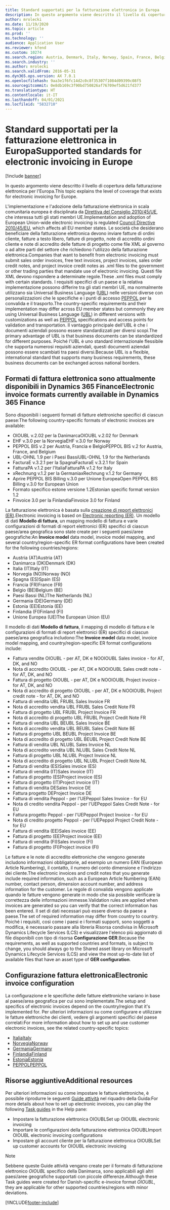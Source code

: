 ```yaml
---
title: Standard supportati per la fatturazione elettronica in Europa
description: In questo argomento viene descritto il livello di copertura della fatturazione elettronica per l'Europa.
author: mrolecki
ms.date: 11/19/2020
ms.topic: article
ms.prod: ''
ms.technology: ''
audience: Application User
ms.reviewer: kfend
ms.custom: 10274
ms.search.region: Austria, Denmark, Italy, Norway, Spain, France, Belgium, Netherlands
ms.search.industry: ''
ms.author: mrolecki
ms.search.validFrom: 2016-05-31
ms.dyn365.ops.version: AX 7.0.1
ms.openlocfilehash: 9aa3e1f6fc14d2c0c8f35307f1084d09399c08f5
ms.sourcegitcommit: 0e8db169c3f90bd750826af76709ef5d621fd377
ms.translationtype: HT
ms.contentlocale: it-IT
ms.lasthandoff: 04/01/2021
ms.locfileid: "5832710"
---
```

# <a name="supported-standards-for-electronic-invoicing-in-europe"></a><span data-ttu-id="63fda-103">Standard supportati per la fatturazione elettronica in Europa</span><span class="sxs-lookup"><span data-stu-id="63fda-103">Supported standards for electronic invoicing in Europe</span></span>

[!include [banner](../includes/banner.md)]

<span data-ttu-id="63fda-104">In questo argomento viene descritto il livello di copertura della fatturazione elettronica per l'Europa.</span><span class="sxs-lookup"><span data-stu-id="63fda-104">This topic explains the level of coverage that exists for electronic invoicing for Europe.</span></span> 

<span data-ttu-id="63fda-105">L'implementazione e l'adozione della fatturazione elettronica in scala comunitaria europea è disciplinata da [Direttiva del Consiglio 2010/45/UE](https://eur-lex.europa.eu/LexUriServ/LexUriServ.do?uri=OJ:L:2010:189:0001:0008:EN:PDF), che interessa tutti gli stati membri UE.</span><span class="sxs-lookup"><span data-stu-id="63fda-105">Implementation and adoption of European Union-wide electronic invoicing is regulated [Council Directive 2010/45/EU](https://eur-lex.europa.eu/LexUriServ/LexUriServ.do?uri=OJ:L:2010:189:0001:0008:EN:PDF), which affects all EU member states.</span></span> <span data-ttu-id="63fda-106">Le società che desiderano beneficiare della fatturazione elettronica devono inviare fatture di ordini cliente, fatture a testo libero, fatture di progetto, note di accredito ordini cliente e note di accredito delle fatture di progetto come file XML al governo o ad altre parti del settore che richiedono l'utilizzo della fatturazione elettronica.</span><span class="sxs-lookup"><span data-stu-id="63fda-106">Companies that want to benefit from electronic invoicing must submit sales order invoices, free text invoices, project invoices, sales order credit notes, and project invoice credit notes as .xml files to the government or other trading parties that mandate use of electronic invoicing.</span></span> <span data-ttu-id="63fda-107">Questi file XML devono rispondere a determinate regole.</span><span class="sxs-lookup"><span data-stu-id="63fda-107">These .xml files must comply with certain standards.</span></span> <span data-ttu-id="63fda-108">I requisiti specifici di un paese e la relativa implementazione possono differire tra gli stati membri UE, ma normalmente utilizzano sia Universal Business Language ([UBL](https://www.oasis-open.org/committees/tc_home.php?wg_abbrev=ubl)) nelle versioni diverse con personalizzazioni che le specifiche e i punti di accesso [PEPPOL](https://www.peppol.eu) per la convalida e il trasporto.</span><span class="sxs-lookup"><span data-stu-id="63fda-108">The country-specific requirements and their implementation may differ across EU member states but commonly they are using Universal Business Language ([UBL](https://www.oasis-open.org/committees/tc_home.php?wg_abbrev=ubl)) in different versions with customizations as well as [PEPPOL](https://www.peppol.eu) specifications and access points for validation and transportation.</span></span> <span data-ttu-id="63fda-109">Il vantaggio principale dell'UBL è che i documenti aziendali possono essere standardizzati per diversi scopi.</span><span class="sxs-lookup"><span data-stu-id="63fda-109">The primary advantage of UBL is that business documents can be standardized for different purposes.</span></span> <span data-ttu-id="63fda-110">Poiché l'UBL è uno standard internazionale flessibile che supporta numerosi requisiti aziendali, questi documenti aziendali possono essere scambiati tra paesi diversi.</span><span class="sxs-lookup"><span data-stu-id="63fda-110">Because UBL is a flexible, international standard that supports many business requirements, these business documents can be exchanged across national borders.</span></span>

## <a name="electronic-invoice-formats-currently-available-in-dynamics-365-finance"></a><span data-ttu-id="63fda-111">Formati di fattura elettronica sono attualmente disponibili in Dynamics 365 Finance</span><span class="sxs-lookup"><span data-stu-id="63fda-111">Electronic invoice formats currently available in Dynamics 365 Finance</span></span>

<span data-ttu-id="63fda-112">Sono disponibili i seguenti formati di fatture elettroniche specifici di ciascun paese:</span><span class="sxs-lookup"><span data-stu-id="63fda-112">The following country-specific formats of electronic invoices are available:</span></span>

-   <span data-ttu-id="63fda-113">OIOUBL v.2.02 per la Danimarca</span><span class="sxs-lookup"><span data-stu-id="63fda-113">OIOUBL v.2.02 for Denmark</span></span>
-   <span data-ttu-id="63fda-114">EHF v.3.0 per la Norvegia</span><span class="sxs-lookup"><span data-stu-id="63fda-114">EHF v.3.0 for Norway</span></span>
-   <span data-ttu-id="63fda-115">PEPPOL BIS v.2 per Austria, Francia e Belgio</span><span class="sxs-lookup"><span data-stu-id="63fda-115">PEPPOL BIS v.2 for Austria, France, and Belgium</span></span>
-   <span data-ttu-id="63fda-116">UBL-OHNL 1.9 per i Paesi Bassi</span><span class="sxs-lookup"><span data-stu-id="63fda-116">UBL-OHNL 1.9 for the Netherlands</span></span>
-   <span data-ttu-id="63fda-117">FacturaE v.3.2.1 per la Spagna</span><span class="sxs-lookup"><span data-stu-id="63fda-117">FacturaE v.3.2.1 for Spain</span></span>
-   <span data-ttu-id="63fda-118">FatturaPA v.1.2 per l'Italia</span><span class="sxs-lookup"><span data-stu-id="63fda-118">FatturaPA v.1.2 for Italy</span></span>
-   <span data-ttu-id="63fda-119">xRechnung v.1.2 per la Germania</span><span class="sxs-lookup"><span data-stu-id="63fda-119">xRechnung v.1.2 for Germany</span></span>
-   <span data-ttu-id="63fda-120">Aprire PEPPOL BIS Billing v.3.0 per Unione Europea</span><span class="sxs-lookup"><span data-stu-id="63fda-120">Open PEPPOL BIS Billing v.3.0 for European Union</span></span>
-   <span data-ttu-id="63fda-121">Formato specifico estone versione 1.2</span><span class="sxs-lookup"><span data-stu-id="63fda-121">Estonian specific format version 1.2</span></span>
-   <span data-ttu-id="63fda-122">Finvoice 3.0 per la Finlandia</span><span class="sxs-lookup"><span data-stu-id="63fda-122">Finvoice 3.0 for Finland</span></span>

<span data-ttu-id="63fda-123">La fatturazione elettronica è basata sulla [creazione di report elettronici (ER)](../../dev-itpro/analytics/general-electronic-reporting.md).</span><span class="sxs-lookup"><span data-stu-id="63fda-123">Electronic invoicing is based on [Electronic reporting (ER)](../../dev-itpro/analytics/general-electronic-reporting.md).</span></span> <span data-ttu-id="63fda-124">Un modello di dati **Modello di fattura**, un mapping modello di fattura e varie configurazioni di formati di report elettronici (ER) specifici di ciascun paese/area geografica sono state create per i seguenti paesi/aree geografiche:</span><span class="sxs-lookup"><span data-stu-id="63fda-124">An **Invoice model** data model, invoice model mapping, and several country/region-specific ER format configurations have been created for the following countries/regions:</span></span> 

- <span data-ttu-id="63fda-125">Austria (AT)</span><span class="sxs-lookup"><span data-stu-id="63fda-125">Austria (AT)</span></span>
- <span data-ttu-id="63fda-126">Danimarca (DK)</span><span class="sxs-lookup"><span data-stu-id="63fda-126">Denmark (DK)</span></span>
- <span data-ttu-id="63fda-127">Italia (IT)</span><span class="sxs-lookup"><span data-stu-id="63fda-127">Italy (IT)</span></span>
- <span data-ttu-id="63fda-128">Norvegia (NO)</span><span class="sxs-lookup"><span data-stu-id="63fda-128">Norway (NO)</span></span>
- <span data-ttu-id="63fda-129">Spagna (ES)</span><span class="sxs-lookup"><span data-stu-id="63fda-129">Spain (ES)</span></span>
- <span data-ttu-id="63fda-130">Francia (FR)</span><span class="sxs-lookup"><span data-stu-id="63fda-130">France (FR)</span></span>
- <span data-ttu-id="63fda-131">Belgio (BE)</span><span class="sxs-lookup"><span data-stu-id="63fda-131">Belgium (BE)</span></span>
- <span data-ttu-id="63fda-132">Paesi Bassi (NL)</span><span class="sxs-lookup"><span data-stu-id="63fda-132">The Netherlands (NL)</span></span>
- <span data-ttu-id="63fda-133">Germania (DE)</span><span class="sxs-lookup"><span data-stu-id="63fda-133">Germany (DE)</span></span>
- <span data-ttu-id="63fda-134">Estonia (EE)</span><span class="sxs-lookup"><span data-stu-id="63fda-134">Estonia (EE)</span></span>
- <span data-ttu-id="63fda-135">Finlandia (FI)</span><span class="sxs-lookup"><span data-stu-id="63fda-135">Finland (FI)</span></span>
- <span data-ttu-id="63fda-136">Unione Europea (UE)</span><span class="sxs-lookup"><span data-stu-id="63fda-136">The European Union (EU)</span></span>

<span data-ttu-id="63fda-137">Il modello di dati **Modello di fattura**, il mapping di modello di fattura e le configurazioni di formati di report elettronici (ER) specifici di ciascun paese/area geografica includono:</span><span class="sxs-lookup"><span data-stu-id="63fda-137">The **Invoice model** data model, invoice model mapping, and country/region-specific ER format configurations include:</span></span>

-   <span data-ttu-id="63fda-138">Fattura vendite OIOUBL - per AT, DK e NO</span><span class="sxs-lookup"><span data-stu-id="63fda-138">OIOUBL Sales invoice - for AT, DK, and NO</span></span>
-   <span data-ttu-id="63fda-139">Nota di accredito OIOUBL - per AT, DK e NO</span><span class="sxs-lookup"><span data-stu-id="63fda-139">OIOUBL Sales credit note - for AT, DK, and NO</span></span>
-   <span data-ttu-id="63fda-140">Fattura di progetto OIOUBL - per AT, DK e NO</span><span class="sxs-lookup"><span data-stu-id="63fda-140">OIOUBL Project invoice - for AT, DK, and NO</span></span>
-   <span data-ttu-id="63fda-141">Nota di accredito di progetto OIOUBL - per AT, DK e NO</span><span class="sxs-lookup"><span data-stu-id="63fda-141">OIOUBL Project credit note - for AT, DK, and NO</span></span>
-   <span data-ttu-id="63fda-142">Fattura di vendita UBL FR</span><span class="sxs-lookup"><span data-stu-id="63fda-142">UBL Sales Invoice FR</span></span>
-   <span data-ttu-id="63fda-143">Nota di accredito vendita UBL FR</span><span class="sxs-lookup"><span data-stu-id="63fda-143">UBL Sales Credit Note FR</span></span>
-   <span data-ttu-id="63fda-144">Fattura di progetto UBL FR</span><span class="sxs-lookup"><span data-stu-id="63fda-144">UBL Project Invoice FR</span></span>
-   <span data-ttu-id="63fda-145">Nota di accredito di progetto UBL FR</span><span class="sxs-lookup"><span data-stu-id="63fda-145">UBL Project Credit Note FR</span></span>
-   <span data-ttu-id="63fda-146">Fattura di vendita UBL BE</span><span class="sxs-lookup"><span data-stu-id="63fda-146">UBL Sales Invoice BE</span></span>
-   <span data-ttu-id="63fda-147">Nota di accredito vendita UBL BE</span><span class="sxs-lookup"><span data-stu-id="63fda-147">UBL Sales Credit Note BE</span></span>
-   <span data-ttu-id="63fda-148">Fattura di progetto UBL BE</span><span class="sxs-lookup"><span data-stu-id="63fda-148">UBL Project Invoice BE</span></span>
-   <span data-ttu-id="63fda-149">Nota di accredito di progetto UBL BE</span><span class="sxs-lookup"><span data-stu-id="63fda-149">UBL Project Credit Note BE</span></span>
-   <span data-ttu-id="63fda-150">Fattura di vendita UBL NL</span><span class="sxs-lookup"><span data-stu-id="63fda-150">UBL Sales Invoice NL</span></span>
-   <span data-ttu-id="63fda-151">Nota di accredito vendita UBL NL</span><span class="sxs-lookup"><span data-stu-id="63fda-151">UBL Sales Credit Note NL</span></span>
-   <span data-ttu-id="63fda-152">Fattura di progetto UBL NL</span><span class="sxs-lookup"><span data-stu-id="63fda-152">UBL Project Invoice NL</span></span>
-   <span data-ttu-id="63fda-153">Nota di accredito di progetto UBL NL</span><span class="sxs-lookup"><span data-stu-id="63fda-153">UBL Project Credit Note NL</span></span> 
-   <span data-ttu-id="63fda-154">Fattura di vendita (ES)</span><span class="sxs-lookup"><span data-stu-id="63fda-154">Sales invoice (ES)</span></span>
-   <span data-ttu-id="63fda-155">Fattura di vendita (IT)</span><span class="sxs-lookup"><span data-stu-id="63fda-155">Sales invoice (IT)</span></span>
-   <span data-ttu-id="63fda-156">Fattura di progetto (ES)</span><span class="sxs-lookup"><span data-stu-id="63fda-156">Project invoice (ES)</span></span>
-   <span data-ttu-id="63fda-157">Fattura di progetto (IT)</span><span class="sxs-lookup"><span data-stu-id="63fda-157">Project invoice (IT)</span></span>
-   <span data-ttu-id="63fda-158">Fattura di vendita DE</span><span class="sxs-lookup"><span data-stu-id="63fda-158">Sales Invoice DE</span></span>
-   <span data-ttu-id="63fda-159">Fattura progetto DE</span><span class="sxs-lookup"><span data-stu-id="63fda-159">Project Invoice DE</span></span>
-   <span data-ttu-id="63fda-160">Fattura di vendita Peppol - per l'UE</span><span class="sxs-lookup"><span data-stu-id="63fda-160">Peppol Sales Invoice - for EU</span></span>
-   <span data-ttu-id="63fda-161">Nota di credito vendita Peppol - per l'UE</span><span class="sxs-lookup"><span data-stu-id="63fda-161">Peppol Sales Credit Note - for EU</span></span>
-   <span data-ttu-id="63fda-162">Fattura progetto Peppol - per l'UE</span><span class="sxs-lookup"><span data-stu-id="63fda-162">Peppol Project Invoice - for EU</span></span>
-   <span data-ttu-id="63fda-163">Nota di credito progetto Peppol - per l'UE</span><span class="sxs-lookup"><span data-stu-id="63fda-163">Peppol Project Credit Note - for EU</span></span>
-   <span data-ttu-id="63fda-164">Fattura di vendita (EE)</span><span class="sxs-lookup"><span data-stu-id="63fda-164">Sales invoice (EE)</span></span>
-   <span data-ttu-id="63fda-165">Fattura di progetto (EE)</span><span class="sxs-lookup"><span data-stu-id="63fda-165">Project invoice (EE)</span></span>
-   <span data-ttu-id="63fda-166">Fattura di vendita (FI)</span><span class="sxs-lookup"><span data-stu-id="63fda-166">Sales invoice (FI)</span></span>
-   <span data-ttu-id="63fda-167">Fattura di progetto (FI)</span><span class="sxs-lookup"><span data-stu-id="63fda-167">Project invoice (FI)</span></span>

<span data-ttu-id="63fda-168">Le fatture e le note di accredito elettroniche che vengono generate includono informazioni obbligatorie, ad esempio un numero EAN (European Article Numbering), il contatto, il numero del conto dimensione e l'indirizzo dei cliente.</span><span class="sxs-lookup"><span data-stu-id="63fda-168">The electronic invoices and credit notes that you generate include required information, such as a European Article Numbering (EAN) number, contact person, dimension account number, and address information for the customer.</span></span> <span data-ttu-id="63fda-169">Le regole di convalida vengono applicate quando le fatture vengono generate in modo che sia possibile verificare la correttezza delle informazioni immesse.</span><span class="sxs-lookup"><span data-stu-id="63fda-169">Validation rules are applied when invoices are generated so you can verify that the correct information has been entered.</span></span> <span data-ttu-id="63fda-170">Il set di dati necessari può essere diverso da paese a paese.</span><span class="sxs-lookup"><span data-stu-id="63fda-170">The set of required information may differ from country to country.</span></span> <span data-ttu-id="63fda-171">Poiché i requisiti, così come i paesi e i formati supporti, sono soggetti a modifica, è necessario passare alla libreria Risorsa condivisa in Microsoft Dynamics Lifecycle Services (LCS) e visualizzare l'elenco più aggiornato di file disponibili con tipo di risorsa **Configurazione GER**.</span><span class="sxs-lookup"><span data-stu-id="63fda-171">Because the requirements, as well as supported countries and formats, is subject to change, you should always go to the Shared asset library on Microsoft Dynamics Lifecycle Services (LCS) and view the most up-to-date list of available files that have an asset type of **GER configuration**.</span></span>

## <a name="electronic-invoice-configuration"></a><span data-ttu-id="63fda-172">Configurazione fattura elettronica</span><span class="sxs-lookup"><span data-stu-id="63fda-172">Electronic invoice configuration</span></span>
<span data-ttu-id="63fda-173">La configurazione e le specifiche delle fatture elettroniche variano in base al paese/area geografica per cui sono implementate.</span><span class="sxs-lookup"><span data-stu-id="63fda-173">The setup and specifics of electronic invoices depend on the country/region that it's implemented for.</span></span> <span data-ttu-id="63fda-174">Per ulteriori informazioni su come configurare e utilizzare le fatture elettroniche dei clienti, vedere gli argomenti specifici del paese correlati:</span><span class="sxs-lookup"><span data-stu-id="63fda-174">For more information about how to set up and use customer electronic invoices, see the related country-specific topics:</span></span>

- [<span data-ttu-id="63fda-175">Italia</span><span class="sxs-lookup"><span data-stu-id="63fda-175">Italy</span></span>](emea-ita-e-invoices.md)
- [<span data-ttu-id="63fda-176">Norvegia</span><span class="sxs-lookup"><span data-stu-id="63fda-176">Norway</span></span>](emea-nor-e-invoices.md)
- [<span data-ttu-id="63fda-177">Germania</span><span class="sxs-lookup"><span data-stu-id="63fda-177">Germany</span></span>](emea-deu-e-invoices.md)
- [<span data-ttu-id="63fda-178">Finlandia</span><span class="sxs-lookup"><span data-stu-id="63fda-178">Finland</span></span>](https://support.microsoft.com/help/4559937)
- [<span data-ttu-id="63fda-179">Estonia</span><span class="sxs-lookup"><span data-stu-id="63fda-179">Estonia</span></span>](https://support.microsoft.com/help/4552679)
- [<span data-ttu-id="63fda-180">PEPPOL</span><span class="sxs-lookup"><span data-stu-id="63fda-180">PEPPOL</span></span>](https://support.microsoft.com/help/4490320)

## <a name="additional-resources"></a><span data-ttu-id="63fda-181">Risorse aggiuntive</span><span class="sxs-lookup"><span data-stu-id="63fda-181">Additional resources</span></span>
<span data-ttu-id="63fda-182">Per ulteriori informazioni su come impostare le fatture elettroniche, è possibile riprodurre le seguenti [Guide attività](../../fin-and-ops/get-started/help-overview.md#task-guides) nel riquadro della Guida:</span><span class="sxs-lookup"><span data-stu-id="63fda-182">For more details about how to set up electronic invoices, you can play the following [Task guides](../../fin-and-ops/get-started/help-overview.md#task-guides) in the Help pane:</span></span>

 - <span data-ttu-id="63fda-183">Impostare la fatturazione elettronica OIOUBL</span><span class="sxs-lookup"><span data-stu-id="63fda-183">Set up OIOUBL electronic invoicing</span></span>
 - <span data-ttu-id="63fda-184">Importare le configurazioni della fatturazione elettronica OIOUBL</span><span class="sxs-lookup"><span data-stu-id="63fda-184">Import OIOUBL electronic invoicing configurations</span></span>
 - <span data-ttu-id="63fda-185">Impostare gli account cliente per la fatturazione elettronica OIOUBL</span><span class="sxs-lookup"><span data-stu-id="63fda-185">Set up customer accounts for OIOUBL electronic invoicing</span></span>

> [!NOTE] 
> <span data-ttu-id="63fda-186">Sebbene queste Guide attività vengano create per il formato di fatturazione elettronico *OIOUBL* specifico della Danimarca, sono applicabili agli altri paesi/aree geografiche supportati con piccole differenze.</span><span class="sxs-lookup"><span data-stu-id="63fda-186">Although these Task guides were created for Danish-specific e-invoice format *OIOUBL*, they are applicable for other supported countries/regions with minor deviations.</span></span>


[!INCLUDE[footer-include](../../includes/footer-banner.md)]